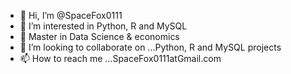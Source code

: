 - 👋 Hi, I’m @SpaceFox0111
- 👀 I’m interested in Python, R and MySQL
- 🌱 Master in Data Science & economics
- 💞️ I’m looking to collaborate on ...Python, R and MySQL projects
- 📫 How to reach me ...SpaceFox0111atGmail.com

<!---
SpaceFox0111/SpaceFox0111 is a ✨ special ✨ repository because its `README.md` (this file) appears on your GitHub profile.
You can click the Preview link to take a look at your changes.
--->

